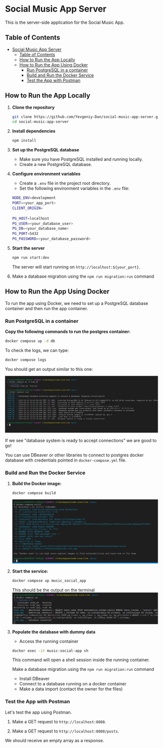 # Social Music App Server

This is the server-side application for the Social Music App.

## Table of Contents

- [Social Music App Server](#social-music-app-server)
  - [Table of Contents](#table-of-contents)
  - [How to Run the App Locally](#how-to-run-the-app-locally)
  - [How to Run the App Using Docker](#how-to-run-the-app-using-docker)
    - [Run PostgreSQL in a container](#run-postgresql-in-a-container)
    - [Build and Run the Docker Service](#build-and-run-the-docker-service)
    - [Test the App with Postman](#test-the-app-with-postman)

## How to Run the App Locally

1. **Clone the repository**

   ```bash
   git clone https://github.com/Yevgeniy-Dan/social-music-app-server.git
   cd social-music-app-server
   ```

2. **Install dependencies**
   ```bash
   npm install
   ```
3. **Set up the PostgreSQL database**
   - Make sure you have PostgreSQL installed and running locally.
   - Create a new PostgreSQL database.
4. **Configure environment variables**

   - Create a `.env` file in the project root directory.
   - Set the following environment variables in the `.env` file:

   ```bash
   NODE_ENV=development
   PORT=<your_app_port>
   CLIENT_ORIGIN=

   PG_HOST=localhost
   PG_USER=<your_database_user>
   PG_DB=<your_database_name>
   PG_PORT=5432
   PG_PASSWORD=<your_database_password>

   ```

   <!-- 5. **Run database migrations**
      ```bash
      npm run migrate
      ``` -->

5. **Start the server**

   ```bash
   npm run start:dev
   ```

   The server will start running on `http://localhost:${your_port}`.

6. Make a database migration using the `npm run migration:run` command

## How to Run the App Using Docker

To run the app using Docker, we need to set up a PostgreSQL database container and then run the app container.

### Run PostgreSQL in a container

**Copy the following commands to run the postgres container:**

```bash
docker compose up -d db
```

To check the logs, we can type:

```bash
docker compose logs
```

You should get an output similar to this one:

![docker-compose-logs](./images/docker-compose-logs.png)

If we see "database system is ready to accept connections" we are good to go!

You can use DBeaver or other libraries to connect to postgres docker database with credentials pointed in `docker-compose.yml` file.

### Build and Run the Docker Service

1. **Build the Docker image:**

   ```bash
   docker compose build
   ```

   ![docker-compose-build](./images/docker-build.png)

2. **Start the service:**

   ```bash
   docker compose up music_social_app
   ```

   This should be the output on the terminal
   ![docker-compose-up](./images/docker-compose-up.png)

3. **Populate the database with dummy data**

   - Access the running container

   ```bash
   docker exec -it music-social-app sh
   ```

   This command will open a shell session inside the running container.

   Make a database migration using the `npm run migration:run` command

   - Install DBeaver
   - Connect to a database running on a docker container
   - Make a data import (contact the owner for the files)

   <!-- - Run the seed script inside the container

   ```bash
   $ npm run seed
   ``` -->

<!-- This will execute the seed script using the Node.js environment inside the container. -->

### Test the App with Postman

Let's test the app using Postman.

1. Make a GET request to `http://localhost:8080`.

2. Make a GET request to `http://localhost:8080/posts`.

We should receive an empty array as a response.
